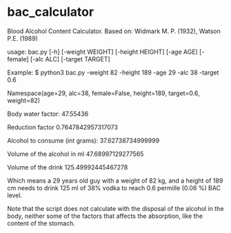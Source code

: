 bac_calculator
==============

Blood Alcohol Content Calculator. Based on: Widmark M. P. (1932), Watson P.E. (1989)

usage: bac.py [-h] [-weight WEIGHT] [-height HEIGHT] [-age AGE] [-female]
              [-alc ALC] [-target TARGET]
              
Example:
$ python3 bac.py -weight 82 -height 189 -age 29 -alc 38 -target 0.6


Namespace(age=29, alc=38, female=False, height=189, target=0.6, weight=82)

Body water factor: 47.55436

Reduction factor 0.7647842957317073

Alcohol to consume (int grams): 37.62738734999999

Volume of the alcohol in ml 47.68997129277565

Volume of the drink 125.49992445467278

Which means a 29 years old guy with a weight of 82 kg, and a height of 189 cm needs to drink 125 ml of 38% vodka to reach 0.6 permille (0.06 %) BAC level.

Note that the script does not calculate with the disposal of the alcohol in the body, neither some of the factors that affects the absorption, like the content of the stomach.

